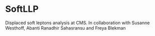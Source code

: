 # SoftLLP
Displaced soft leptons analysis at CMS.
In collaboration with Susanne Westhoff, Abanti Ranadhir Sahasransu and Freya Blekman
